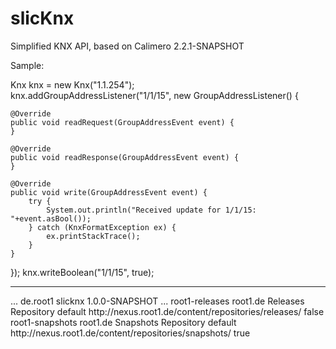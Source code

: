 # slicKnx
Simplified KNX API, based on Calimero 2.2.1-SNAPSHOT

Sample:



Knx knx = new Knx("1.1.254");      
knx.addGroupAddressListener("1/1/15", new GroupAddressListener() {

    @Override
    public void readRequest(GroupAddressEvent event) {
    }

    @Override
    public void readResponse(GroupAddressEvent event) {
    }

    @Override
    public void write(GroupAddressEvent event) {
        try {
            System.out.println("Received update for 1/1/15: "+event.asBool());
        } catch (KnxFormatException ex) {
            ex.printStackTrace();
        }
    }
});
knx.writeBoolean("1/1/15", true);

--------------------------------

<dependencies>
    ...
    <dependency>
        <groupId>de.root1</groupId>
        <artifactId>slicknx</artifactId>
        <version>1.0.0-SNAPSHOT</version>
    </dependency>
</dependencies>

<repositories>
    ...
    <repository>
        <id>root1-releases</id>
        <name>root1.de Releases Repository</name>
        <layout>default</layout>
        <url>http://nexus.root1.de/content/repositories/releases/</url>
        <snapshots>
            <enabled>false</enabled>
        <snapshots>
    </repository>
    <repository>
        <id>root1-snapshots</id>
        <name>root1.de Snapshots Repository</name>
        <layout>default</layout>
        <url>http://nexus.root1.de/content/repositories/snapshots/</url>
        <snapshots>
            <enabled>true</enabled>
        <snapshots>
    </repository>
</repositories>

